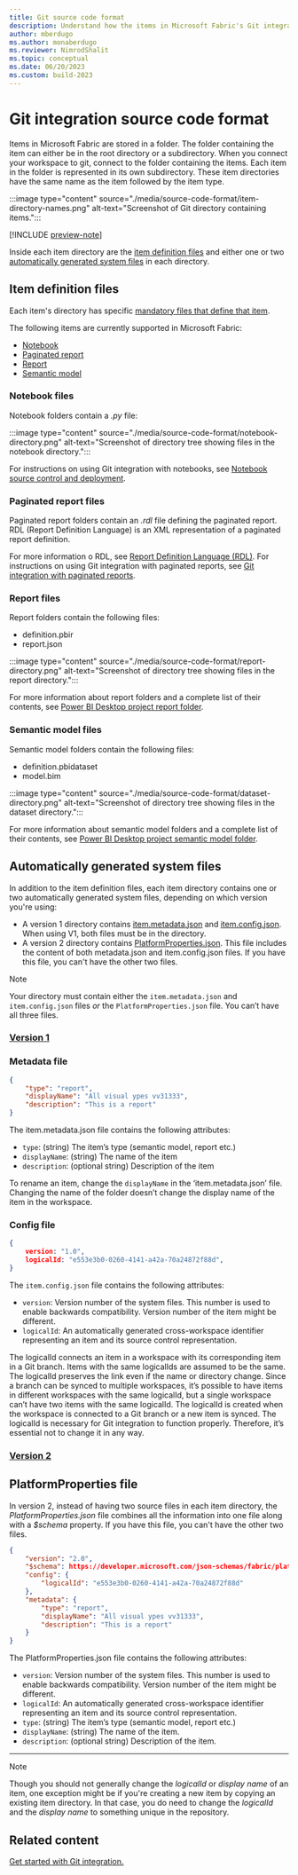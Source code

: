 ```yaml
---
title: Git source code format
description: Understand how the items in Microsoft Fabric's Git integration tool are structured.
author: mberdugo
ms.author: monaberdugo
ms.reviewer: NimrodShalit
ms.topic: conceptual 
ms.date: 06/20/2023
ms.custom: build-2023
---
```


# Git integration source code format

Items in Microsoft Fabric are stored in a folder. The folder containing the item can either be in the root directory or a subdirectory. When you connect your workspace to git, connect to the folder containing the items. Each item in the folder is represented in its own subdirectory. These item directories have the same name as the item followed by the item type.

:::image type="content" source="./media/source-code-format/item-directory-names.png" alt-text="Screenshot of Git directory containing items.":::

[!INCLUDE [preview-note](../../includes/feature-preview-note.md)]

Inside each item directory are the [item definition files](#item-definition-files) and either one or two [automatically generated system files](#automatically-generated-system-files) in each directory.

## Item definition files

Each item's directory has specific [mandatory files that define that item](/power-bi/developer/projects/projects-overview).

The following items are currently supported in Microsoft Fabric:

- [Notebook](#notebook-files)
- [Paginated report](#paginated-report-files)
- [Report](#report-files)
- [Semantic model](#semantic-model-files)

### Notebook files

Notebook folders contain a *.py* file:

:::image type="content" source="./media/source-code-format/notebook-directory.png" alt-text="Screenshot of directory tree showing files in the notebook directory.":::

For instructions on using Git integration with notebooks, see [Notebook source control and deployment](../../data-engineering/notebook-source-control-deployment.md#notebook-git-integration).

### Paginated report files

Paginated report folders contain an *.rdl* file defining the paginated report. RDL (Report Definition Language) is an XML representation of a paginated report definition.

For more information o RDL, see [Report Definition Language (RDL)](/power-bi/paginated-reports/report-definition-language).
For instructions on using Git integration with paginated reports, see [Git integration with paginated reports](/power-bi/paginated-reports/paginated-github-integration).

### Report files

Report folders contain the following files:

- definition.pbir
- report.json

:::image type="content" source="./media/source-code-format/report-directory.png" alt-text="Screenshot of directory tree showing files in the report directory.":::

For more information about report folders and a complete list of their contents, see [Power BI Desktop project report folder](/power-bi/developer/projects/projects-report).

### Semantic model files

Semantic model folders contain the following files:

- definition.pbidataset
- model.bim

:::image type="content" source="./media/source-code-format/dataset-directory.png" alt-text="Screenshot of directory tree showing files in the dataset directory.":::

For more information about semantic model folders and a complete list of their contents, see [Power BI Desktop project semantic model folder](/power-bi/developer/projects/projects-dataset).

## Automatically generated system files

In addition to the item definition files, each item directory contains one or two automatically generated system files, depending on which version you're using:

- A version 1 directory contains [item.metadata.json](#metadata-file) and [item.config.json](#config-file). When using V1, both files must be in the directory.
- A version 2 directory contains [PlatformProperties.json](#platformproperties-file). This file includes the content of both metadata.json and item.config.json files. If you have this file, you can't have the other two files.

>[!NOTE]
>Your directory must contain either the `item.metadata.json` and `item.config.json` files *or* the `PlatformProperties.json` file. You can’t have all three files.

### [Version 1](#tab/v1)

### Metadata file

```json
{ 
    "type": "report", 
    "displayName": "All visual ypes vv31333",
    "description": "This is a report"
} 
```

The item.metadata.json file contains the following attributes:

- `type`: (string) The item’s type (semantic model, report etc.)
- `displayName`: (string) The name of the item
- `description`: (optional string) Description of the item

To rename an item, change the `displayName` in the ‘item.metadata.json’ file. Changing the name of the folder doesn’t change the display name of the item in the workspace.

### Config file

```json
{ 
    version: "1.0", 
    logicalId: "e553e3b0-0260-4141-a42a-70a24872f88d", 
} 
```

The `item.config.json` file contains the following attributes:

- `version`: Version number of the system files. This number is used to enable backwards compatibility. Version number of the item might be different.
- `logicalId`: An automatically generated cross-workspace identifier representing an item and its source control representation.

The logicalId connects an item in a workspace with its corresponding item in a Git branch. Items with the same logicalIds are assumed to be the same. The logicalId preserves the link even if the name or directory change. Since a branch can be synced to multiple workspaces, it’s possible to have items in different workspaces with the same logicalId, but a single workspace can’t have two items with the same logicalId. The logicalId is created when the workspace is connected to a Git branch or a new item is synced. The logicalId is necessary for Git integration to function properly. Therefore, it’s essential not to change it in any way.

### [Version 2](#tab/v2)

## PlatformProperties file

In version 2, instead of having two source files in each item directory, the *PlatformProperties.json* file combines all the information into one file along with a *$schema* property. If you have this file, you can't have the other two files.

```json
{
    "version": "2.0",
    "$schema": https://developer.microsoft.com/json-schemas/fabric/platform/platformProperties.json,
    "config": {
        "logicalId": "e553e3b0-0260-4141-a42a-70a24872f88d"
    },
    "metadata": {
        "type": "report",
        "displayName": "All visual ypes vv31333",
        "description": "This is a report"
    }
}
```

The PlatformProperties.json file contains the following attributes:

- `version`: Version number of the system files. This number is used to enable backwards compatibility. Version number of the item might be different.
- `logicalId`: An automatically generated cross-workspace identifier representing an item and its source control representation.
- `type`: (string) The item’s type (semantic model, report etc.)
- `displayName`: (string) The name of the item.
- `description`: (optional string) Description of the item.

---

> [!NOTE]
> Though you should not generally change the *logicalId* or *display name* of an item, one exception might be if you're creating a new item by copying an existing item directory. In that case, you do need to change the *logicalId* and the *display name* to something unique in the repository.

## Related content

[Get started with Git integration.](./git-get-started.md)
